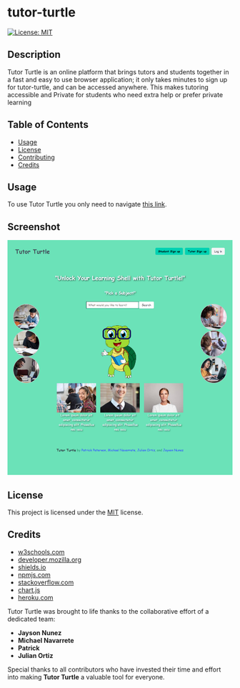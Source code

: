 # tutor-turtle
[![License: MIT](https://img.shields.io/badge/License-MIT-yellow.svg)](https://opensource.org/licenses/MIT)

## Description

Tutor Turtle is an online platform that brings tutors and students together in a fast and easy to use browser application; it only takes minutes to sign up for tutor-turtle, and can be accessed anywhere. This makes tutoring accessible and Private for students who need extra help or prefer private learning
## Table of Contents
- [Usage](#usage)
- [License](#license)
- [Contributing](#contributing)
- [Credits](#credits)

## Usage
To use Tutor Turtle you only need to navigate [this link](https://pennywise-47773ea2b3e1.herokuapp.com/).

## Screenshot ##
![Screenshot](./client/src/components/images/screencapture-localhost-3000-2024-06-07-09_25_43.jpg)



## License
This project is licensed under the [MIT](https://opensource.org/licenses/MIT) license.


## Credits
- [w3schools.com](https://w3schools.com)
- [developer.mozilla.org](https://developer.mozilla.org/en-US/)
- [shields.io](https://shields.io/)
- [npmjs.com](https://docs.npmjs.com/)
- [stackoverflow.com](https://stackoverflow.com/questions/)
- [chart.js](https://www.chartjs.org/docs/latest/)
- [heroku.com](https://devcenter.heroku.com/categories/reference/)

Tutor Turtle was brought to life thanks to the collaborative effort of a dedicated team:

- **Jayson Nunez**
- **Michael Navarrete**
- **Patrick**
- **Julian Ortiz**


Special thanks to all contributors who have invested their time and effort into making **Tutor Turtle** a valuable tool for everyone.

